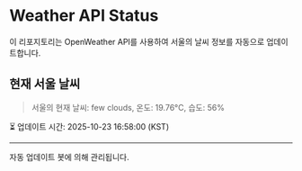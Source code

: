 
# Weather API Status

이 리포지토리는 OpenWeather API를 사용하여 서울의 날씨 정보를 자동으로 업데이트합니다.

## 현재 서울 날씨
> 서울의 현재 날씨: few clouds, 온도: 19.76°C, 습도: 56%

⏳ 업데이트 시간: 2025-10-23 16:58:00 (KST)

---
자동 업데이트 봇에 의해 관리됩니다.
